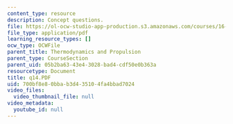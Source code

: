 ```yaml
---
content_type: resource
description: Concept questions.
file: https://ol-ocw-studio-app-production.s3.amazonaws.com/courses/16-01-unified-engineering-i-ii-iii-iv-fall-2005-spring-2006/700bf8e80bbab3d435104fa4bbad7024_q14.PDF
file_type: application/pdf
learning_resource_types: []
ocw_type: OCWFile
parent_title: Thermodynamics and Propulsion
parent_type: CourseSection
parent_uid: 05b2ba63-43e4-3028-bad4-cdf50e0b363a
resourcetype: Document
title: q14.PDF
uid: 700bf8e8-0bba-b3d4-3510-4fa4bbad7024
video_files:
  video_thumbnail_file: null
video_metadata:
  youtube_id: null
---
```

